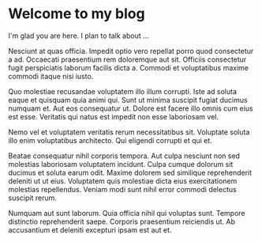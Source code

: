 # Welcome to my blog

I'm glad you are here. I plan to talk about ...



Nesciunt at quas officia. Impedit optio vero repellat porro quod consectetur a ad. Occaecati praesentium rem doloremque aut sit. Officiis consectetur fugit perspiciatis laborum facilis dicta a. Commodi et voluptatibus maxime commodi itaque nisi iusto.

Quo molestiae recusandae voluptatem illo illum corrupti. Iste ad soluta eaque et quisquam quia animi qui. Sunt ut minima suscipit fugiat ducimus numquam et. Aut eos consequatur ut. Dolore est facere illo omnis cum eius est esse. Veritatis qui natus est impedit non esse laboriosam vel.

Nemo vel et voluptatem veritatis rerum necessitatibus sit. Voluptate soluta illo enim voluptatibus architecto. Qui eligendi corrupti et qui et.

Beatae consequatur nihil corporis tempora. Aut culpa nesciunt non sed molestias laboriosam voluptatem incidunt. Culpa cumque dolorum sit ducimus et soluta earum odit. Maxime dolorem sed similique reprehenderit deleniti ut ut eius. Voluptatem quis molestiae dicta eius exercitationem molestias repellendus. Veniam modi sunt nihil error commodi delectus suscipit rerum.

Numquam aut sunt laborum. Quia officia nihil qui voluptas sunt. Tempore distinctio reprehenderit saepe. Corporis praesentium reiciendis ut. Ab accusantium et deleniti excepturi ipsam est aut et.


